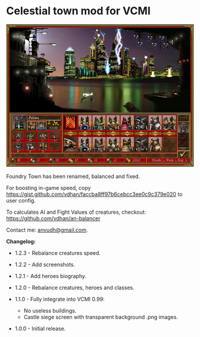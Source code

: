 # Celestial town mod for VCMI

![Screenshot](https://raw.githubusercontent.com/vdhan/Celestial/master/screenshots/town.png)

Foundry Town has been renamed, balanced and fixed.

For boosting in-game speed, copy https://gist.github.com/vdhan/faccba8ff97b6cebcc3ee0c9c379e020 to user config.

To calculates AI and Fight Values of creatures, checkout: https://github.com/vdhan/an-balancer

Contact me: anvudh@gmail.com.

**Changelog:**

- 1.2.3 - Rebalance creatures speed.

- 1.2.2 - Add screenshots.

- 1.2.1 - Add heroes biography.

- 1.2.0 - Rebalance creatures, heroes and classes.

- 1.1.0 - Fully integrate into VCMI 0.99:
  + No useless buildings.
  + Castle siege screen with transparent background .png images.

- 1.0.0 - Initial release.